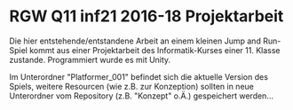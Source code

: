 # RGW Q11 inf21 2016-18 Projektarbeit

Die hier entstehende/entstandene Arbeit an einem kleinen Jump and Run-Spiel kommt aus einer Projektarbeit des Informatik-Kurses einer 11. Klasse zustande. Programmiert wurde es mit Unity.

Im Unterordner "Platformer_001" befindet sich die aktuelle Version des Spiels, weitere Resourcen (wie z.B. zur Konzeption) sollten in neue Unterordner vom Repository (z.B. "Konzept" o.Ä.) gespeichert werden…
